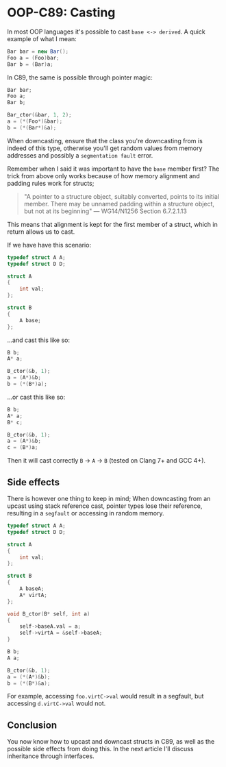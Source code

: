 # OOP-C89: Casting

In most OOP languages it's possible to cast `base <-> derived`. A quick example
of what I mean:

```csharp
Bar bar = new Bar();
Foo a = (Foo)bar;
Bar b = (Bar)a;
```

In C89, the same is possible through pointer magic:

```c
Bar bar;
Foo a;
Bar b;

Bar_ctor(&bar, 1, 2);
a = (*(Foo*)&bar);
b = (*(Bar*)&a);
```

When downcasting, ensure that the class you're downcasting from is indeed of
this type, otherwise you'll get random values from memory addresses and
possibly a `segmentation fault` error.

Remember when I said it was important to have the `base` member first? The
trick from above only works because of how memory alignment and padding rules
work for structs;

> "A pointer to a structure object, suitably converted, points to its initial
> member. There may be unnamed padding within a structure object, but not at
> its beginning" — WG14/N1256 Section 6.7.2.1.13

This means that alignment is kept for the first member of a struct, which in
return allows us to cast.

If we have have this scenario:

```c
typedef struct A A;
typedef struct D D;

struct A
{
    int val;
};

struct B
{
    A base;
};
```

...and cast this like so:

```c
B b;
A* a;

B_ctor(&b, 1);
a = (A*)&b;
b = (*(B*)a);
```

...or cast this like so:

```c
B b;
A* a;
B* c;

B_ctor(&b, 1);
a = (A*)&b;
c = (B*)a;
```

Then it will cast correctly `B` -> `A` -> `B` (tested on Clang 7+ and GCC 4+).

## Side effects

There is however one thing to keep in mind; When downcasting from an upcast
using stack reference cast, pointer types lose their reference, resulting in a
`segfault` or accessing in random memory.

```c
typedef struct A A;
typedef struct D D;

struct A
{
    int val;
};

struct B
{
    A baseA;
    A* virtA;
};

void B_ctor(B* self, int a)
{
    self->baseA.val = a;
    self->virtA = &self->baseA;
}
```

```c
B b;
A a;

B_ctor(&b, 1);
a = (*(A*)&b);
b = (*(B*)&a);
```

For example, accessing `foo.virtC->val` would result in a segfault, but
accessing `d.virtC->val` would not.

## Conclusion

You now know how to upcast and downcast structs in C89, as well as the possible
side effects from doing this. In the next article I'll discuss inheritance
through interfaces.
